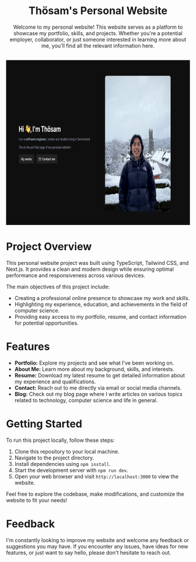 <div align="center">
  
# Thösam's Personal Website

Welcome to my personal website! This website serves as a platform to showcase my portfolio, skills, and projects. Whether you're a potential employer, collaborator, or just someone interested in learning more about me, you'll find all the relevant information here.

  <br />
  <img src="./public/images/website_pic.png" alt="Website's thumbnail" width="780" height="450">
  <br />

</div>


# Project Overview

This personal website project was built using TypeScript, Tailwind CSS, and Next.js. It provides a clean and modern design while ensuring optimal performance and responsiveness across various devices.

The main objectives of this project include:
- Creating a professional online presence to showcase my work and skills.
- Highlighting my experience, education, and achievements in the field of computer science.
- Providing easy access to my portfolio, resume, and contact information for potential opportunities.

# Features

- **Portfolio:** Explore my projects and see what I've been working on.
- **About Me:** Learn more about my background, skills, and interests.
- **Resume:** Download my latest resume to get detailed information about my experience and qualifications.
- **Contact:** Reach out to me directly via email or social media channels.
- **Blog:** Check out my blog page where I write articles on various topics related to technology, computer science and life in general.

# Getting Started

To run this project locally, follow these steps:

1. Clone this repository to your local machine.
2. Navigate to the project directory.
3. Install dependencies using `npm install`.
4. Start the development server with `npm run dev`.
5. Open your web browser and visit `http://localhost:3000` to view the website.

Feel free to explore the codebase, make modifications, and customize the website to fit your needs!

# Feedback

I'm constantly looking to improve my website and welcome any feedback or suggestions you may have. If you encounter any issues, have ideas for new features, or just want to say hello, please don't hesitate to reach out.

